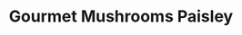 ---
title: "Gourmet Mushrooms Paisley"
url: /paisley/gourmet-mushrooms-paisley/
shop: greengrocer
---